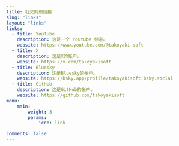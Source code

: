 ```yaml
---
title: 社交网络链接
slug: "links"
layout: "links"
links:
  - title: YouTube
    description: 这是一个 Youtube 频道。
    website: https://www.youtube.com/@takoyaki-soft
  - title: X
    description: 这是X的帐户。
    website: https://x.com/takoyakisoft
  - title: Bluesky
    description: 这是Bluesky的帐户。
    website: https://bsky.app/profile/takoyakisoft.bsky.social
  - title: GitHub
    description: 这是GitHub的帐户。
    website: https://github.com/takoyakisoft
menu:
    main:
        weight: 3
        params:
            icon: link

comments: false
---
```

